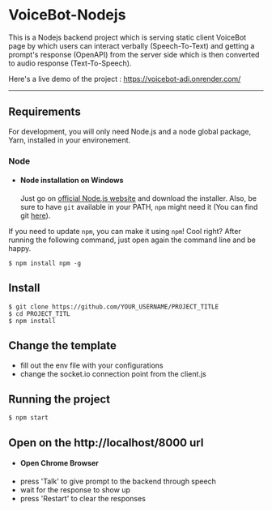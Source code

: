 # VoiceBot-Nodejs

This is a Nodejs backend project which is serving static client VoiceBot page by which users can interact verbally (Speech-To-Text) and getting a prompt's response (OpenAPI) from the server side which is then converted to audio response (Text-To-Speech).

Here's a live demo of the project : https://voicebot-adi.onrender.com/

---
## Requirements

For development, you will only need Node.js and a node global package, Yarn, installed in your environement.

### Node
- #### Node installation on Windows

  Just go on [official Node.js website](https://nodejs.org/) and download the installer.
Also, be sure to have `git` available in your PATH, `npm` might need it (You can find git [here](https://git-scm.com/)).

If you need to update `npm`, you can make it using `npm`! Cool right? After running the following command, just open again the command line and be happy.

    $ npm install npm -g

## Install

    $ git clone https://github.com/YOUR_USERNAME/PROJECT_TITLE
    $ cd PROJECT_TITL
    $ npm install

## Change the template
- fill out the env file with your configurations
- change the socket.io connection point from the client.js

## Running the project

    $ npm start

## Open on the http://localhost/8000 url
- #### Open Chrome Browser
- press 'Talk' to give prompt to the backend through speech
- wait for the response to show up
- press 'Restart' to clear the responses
